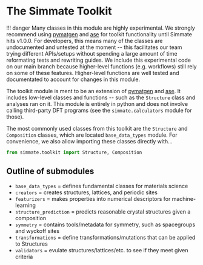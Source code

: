 
# The Simmate Toolkit

!!! danger
    Many classes in this module are highly experimental. We strongly recommend using [pymatgen](https://pymatgen.org/) and [ase](https://gitlab.com/ase/ase) for toolkit functionality until Simmate hits v1.0.0. For developers, this means many of the classes are undocumented and untested at the moment -- this facilitates our team trying different APIs/setups without spending a large amount of time reformating tests and rewriting guides. We include this experimental code on our main branch because higher-level functions (e.g. workflows) still rely on some of these features. Higher-level functions are well tested and documentated to account for changes in this module.

The toolkit module is ment to be an extension of [pymatgen](https://pymatgen.org/) and [ase](https://gitlab.com/ase/ase). It includes low-level classes and functions -- such as the `Structure` class and analyses ran on it. This module is entirely in python and does not involve calling third-party DFT programs (see the `simmate.calculators` module for those).

The most commonly used classes from this toolkit are the `Structure` and `Composition` classes, which are located `base_data_types` module. For convenience, we also allow importing these classes directly with...

``` python
from simmate.toolkit import Structure, Composition
```


## Outline of submodules

- `base_data_types` = defines fundamental classes for materials science
- `creators` = creates structures, lattices, and periodic sites
- `featurizers` = makes properties into numerical descriptors for machine-learning
- `structure_prediction` = predicts reasonable crystal structures given a composition
- `symmetry` = contains tools/metadata for symmetry, such as spacegroups and wyckoff sites
- `transformations` = define transformations/mutations that can be applied to Structures
- `validators` = evulate structures/lattices/etc. to see if they meet given criteria
